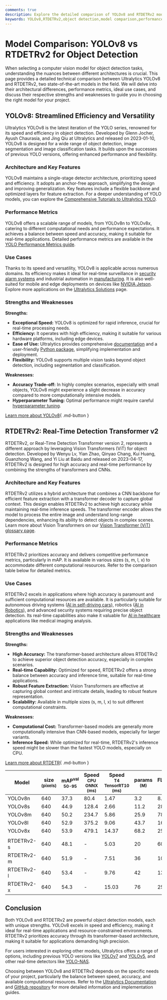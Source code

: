 ```yaml
---
comments: true
description: Explore the detailed comparison of YOLOv8 and RTDETRv2 models for object detection. Discover their architecture, performance, and best use cases.
keywords: YOLOv8,RTDETRv2,object detection,model comparison,performance metrics,real-time detection,transformer-based models,computer vision,Ultralytics
---
```


# Model Comparison: YOLOv8 vs RTDETRv2 for Object Detection

When selecting a computer vision model for object detection tasks, understanding the nuances between different architectures is crucial. This page provides a detailed technical comparison between Ultralytics YOLOv8 and RTDETRv2, two state-of-the-art models in the field. We will delve into their architectural differences, performance metrics, ideal use cases, and discuss their respective strengths and weaknesses to guide you in choosing the right model for your project.

<script async src="https://cdn.jsdelivr.net/npm/chart.js"></script>
<script defer src="../../javascript/benchmark.js"></script>

<canvas id="modelComparisonChart" width="1024" height="400" active-models='["YOLOv8", "RTDETRv2"]'></canvas>

## YOLOv8: Streamlined Efficiency and Versatility

Ultralytics YOLOv8 is the latest iteration of the YOLO series, renowned for its speed and efficiency in object detection. Developed by Glenn Jocher, Ayush Chaurasia, and Jing Qiu at Ultralytics and released on 2023-01-10, YOLOv8 is designed for a wide range of object detection, image segmentation and image classification tasks. It builds upon the successes of previous YOLO versions, offering enhanced performance and flexibility.

### Architecture and Key Features

YOLOv8 maintains a single-stage detector architecture, prioritizing speed and efficiency. It adopts an anchor-free approach, simplifying the design and improving generalization. Key features include a flexible backbone and optimized layers for feature extraction. For a deeper understanding of YOLO models, you can explore the [Comprehensive Tutorials to Ultralytics YOLO](https://docs.ultralytics.com/guides/).

### Performance Metrics

YOLOv8 offers a scalable range of models, from YOLOv8n to YOLOv8x, catering to different computational needs and performance expectations. It achieves a balance between speed and accuracy, making it suitable for real-time applications. Detailed performance metrics are available in the [YOLO Performance Metrics guide](https://docs.ultralytics.com/guides/yolo-performance-metrics/).

### Use Cases

Thanks to its speed and versatility, YOLOv8 is applicable across numerous domains. Its efficiency makes it ideal for real-time surveillance in [security alarm systems](https://docs.ultralytics.com/guides/security-alarm-system/) and industrial automation in [manufacturing](https://www.ultralytics.com/solutions/ai-in-manufacturing). It is also well-suited for mobile and edge deployments on devices like [NVIDIA Jetson](https://docs.ultralytics.com/guides/nvidia-jetson/). Explore more applications on the [Ultralytics Solutions](https://www.ultralytics.com/solutions) page.

### Strengths and Weaknesses

**Strengths:**

- **Exceptional Speed:** YOLOv8 is optimized for rapid inference, crucial for real-time processing needs.
- **Efficiency:** It operates with high efficiency, making it suitable for various hardware platforms, including edge devices.
- **Ease of Use:** Ultralytics provides comprehensive [documentation](https://docs.ultralytics.com/models/yolov8/) and a user-friendly [Python package](https://docs.ultralytics.com/usage/python/), simplifying implementation and deployment.
- **Flexibility:** YOLOv8 supports multiple vision tasks beyond object detection, including segmentation and classification.

**Weaknesses:**

- **Accuracy Trade-off:** In highly complex scenarios, especially with small objects, YOLOv8 might experience a slight decrease in accuracy compared to more computationally intensive models.
- **Hyperparameter Tuning:** Optimal performance might require careful [hyperparameter tuning](https://docs.ultralytics.com/guides/hyperparameter-tuning/).

[Learn more about YOLOv8](https://docs.ultralytics.com/models/yolov8/){ .md-button }

## RTDETRv2: Real-Time Detection Transformer v2

RTDETRv2, or Real-Time Detection Transformer version 2, represents a different approach by leveraging Vision Transformers (ViT) for object detection. Developed by Wenyu Lv, Yian Zhao, Qinyao Chang, Kui Huang, Guanzhong Wang, and Yi Liu at Baidu and released on 2023-04-17, RTDETRv2 is designed for high accuracy and real-time performance by combining the strengths of transformers and CNNs.

### Architecture and Key Features

RTDETRv2 utilizes a hybrid architecture that combines a CNN backbone for efficient feature extraction with a transformer decoder to capture global context. This design enables RTDETRv2 to achieve high accuracy while maintaining real-time inference speeds. The transformer encoder allows the model to process the entire image and understand long-range dependencies, enhancing its ability to detect objects in complex scenes. Learn more about Vision Transformers on our [Vision Transformer (ViT) glossary page](https://www.ultralytics.com/glossary/vision-transformer-vit).

### Performance Metrics

RTDETRv2 prioritizes accuracy and delivers competitive performance metrics, particularly in mAP. It is available in various sizes (s, m, l, x) to accommodate different computational resources. Refer to the comparison table below for detailed metrics.

### Use Cases

RTDETRv2 excels in applications where high accuracy is paramount and sufficient computational resources are available. It is particularly suitable for autonomous driving systems ([AI in self-driving cars](https://www.ultralytics.com/solutions/ai-in-self-driving)), robotics ([AI in Robotics](https://www.ultralytics.com/glossary/robotics)), and advanced security systems requiring precise object detection. Its real-time capabilities also make it valuable for [AI in healthcare](https://www.ultralytics.com/solutions/ai-in-healthcare) applications like medical imaging analysis.

### Strengths and Weaknesses

**Strengths:**

- **High Accuracy:** The transformer-based architecture allows RTDETRv2 to achieve superior object detection accuracy, especially in complex scenarios.
- **Real-time Capability:** Optimized for speed, RTDETRv2 offers a strong balance between accuracy and inference time, suitable for real-time applications.
- **Robust Feature Extraction:** Vision Transformers are effective at capturing global context and intricate details, leading to robust feature representation.
- **Scalability:** Available in multiple sizes (s, m, l, x) to suit different computational constraints.

**Weaknesses:**

- **Computational Cost:** Transformer-based models are generally more computationally intensive than CNN-based models, especially for larger variants.
- **Inference Speed:** While optimized for real-time, RTDETRv2's inference speed might be slower than the fastest YOLO models, especially on CPU.

[Learn more about RTDETR](https://docs.ultralytics.com/models/rtdetr/){ .md-button }

| Model      | size<br><sup>(pixels) | mAP<sup>val<br>50-95 | Speed<br><sup>CPU ONNX<br>(ms) | Speed<br><sup>T4 TensorRT10<br>(ms) | params<br><sup>(M) | FLOPs<br><sup>(B) |
|------------|-----------------------|----------------------|--------------------------------|-------------------------------------|--------------------|-------------------|
| YOLOv8n    | 640                   | 37.3                 | 80.4                           | 1.47                                | 3.2                | 8.7               |
| YOLOv8s    | 640                   | 44.9                 | 128.4                          | 2.66                                | 11.2               | 28.6              |
| YOLOv8m    | 640                   | 50.2                 | 234.7                          | 5.86                                | 25.9               | 78.9              |
| YOLOv8l    | 640                   | 52.9                 | 375.2                          | 9.06                                | 43.7               | 165.2             |
| YOLOv8x    | 640                   | 53.9                 | 479.1                          | 14.37                               | 68.2               | 257.8             |
|            |                       |                      |                                |                                     |                    |                   |
| RTDETRv2-s | 640                   | 48.1                 | -                              | 5.03                                | 20                 | 60                |
| RTDETRv2-m | 640                   | 51.9                 | -                              | 7.51                                | 36                 | 100               |
| RTDETRv2-l | 640                   | 53.4                 | -                              | 9.76                                | 42                 | 136               |
| RTDETRv2-x | 640                   | 54.3                 | -                              | 15.03                               | 76                 | 259               |

## Conclusion

Both YOLOv8 and RTDETRv2 are powerful object detection models, each with unique strengths. YOLOv8 excels in speed and efficiency, making it ideal for real-time applications and resource-constrained environments. RTDETRv2 prioritizes accuracy through its transformer-based architecture, making it suitable for applications demanding high precision.

For users interested in exploring other models, Ultralytics offers a range of options, including previous YOLO versions like [YOLOv7](https://docs.ultralytics.com/models/yolov7/) and [YOLOv5](https://docs.ultralytics.com/models/yolov5/), and other real-time detectors like [YOLO-NAS](https://docs.ultralytics.com/models/yolo-nas/).

Choosing between YOLOv8 and RTDETRv2 depends on the specific needs of your project, particularly the balance between speed, accuracy, and available computational resources. Refer to the [Ultralytics Documentation](https://docs.ultralytics.com/models/) and [GitHub repository](https://github.com/ultralytics/ultralytics) for more detailed information and implementation guides.
